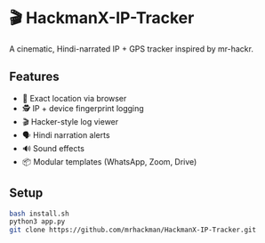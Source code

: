 # 🎬 HackmanX-IP-Tracker

A cinematic, Hindi-narrated IP + GPS tracker inspired by mr-hackr.

## Features
- 📍 Exact location via browser
- 🕵️ IP + device fingerprint logging
- 🎬 Hacker-style log viewer
- 🗣️ Hindi narration alerts
- 🔊 Sound effects
- 📦 Modular templates (WhatsApp, Zoom, Drive)

## Setup
```bash
bash install.sh
python3 app.py
git clone https://github.com/mrhackman/HackmanX-IP-Tracker.git


